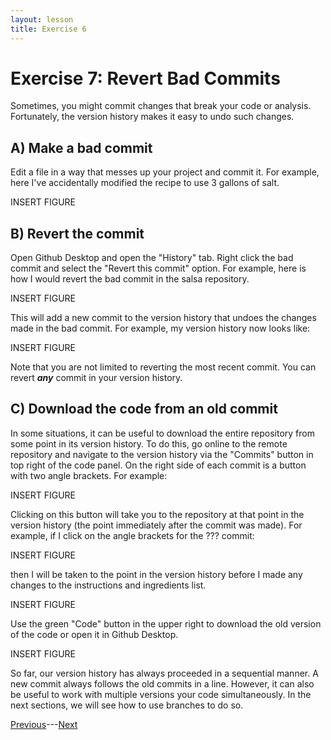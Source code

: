 ```yaml
---
layout: lesson
title: Exercise 6
---
```


# Exercise 7: Revert Bad Commits

Sometimes, you might commit changes that break your code or analysis. Fortunately, the version history makes it easy to undo such changes.

## A) Make a bad commit

Edit a file in a way that messes up your project and commit it. For example, here I've accidentally modified the recipe to use 3 gallons of salt.

INSERT FIGURE

## B) Revert the commit

Open Github Desktop and open the "History" tab. Right click the bad commit and select the "Revert this commit" option. For example, here is how I would revert the bad commit in the salsa repository.

INSERT FIGURE

This will add a new commit to the version history that undoes the changes made in the bad commit. For example, my version history now looks like:

INSERT FIGURE

Note that you are not limited to reverting the most recent commit. You can revert ***any*** commit in your version history.

## C) Download the code from an old commit

In some situations, it can be useful to download the entire repository from some point in its version history. To do this, go online to the remote repository and navigate to the version history via the "Commits" button in top right of the code panel. On the right side of each commit is a button with two angle brackets. For example:

INSERT FIGURE

Clicking on this button will take you to the repository at that point in the version history (the point immediately after the commit was made). For example, if I click on the angle brackets for the ??? commit:

INSERT FIGURE

then I will be taken to the point in the version history before I made any changes to the instructions and ingredients list.

INSERT FIGURE

Use the green "Code" button in the upper right to download the old version of the code or open it in Github Desktop.

INSERT FIGURE


So far, our version history has always proceeded in a sequential manner. A new commit always follows the old commits in a line. However, it can also be useful to work with multiple versions your code simultaneously. In the next sections, we will see how to use branches to do so.

[Previous](exercise-6)---[Next](06-branch)
